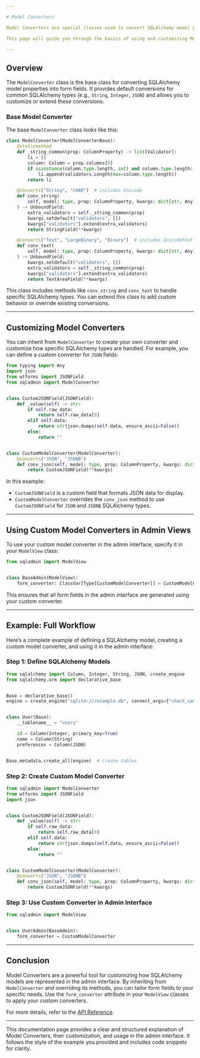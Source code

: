 ```yaml
---

# Model Converters

Model Converters are special classes used to convert SQLAlchemy model properties into web interface form fields. They allow you to customize how backend SQLAlchemy models are represented in the admin interface, providing flexibility in handling different data types and validation rules.

This page will guide you through the basics of using and customizing Model Converters. For advanced usage, refer to the [API Reference](./api_reference/model_converter.md).

---
```


## Overview

The `ModelConverter` class is the base class for converting SQLAlchemy model properties into form fields. It provides default conversions for common SQLAlchemy types (e.g., `String`, `Integer`, `JSON`) and allows you to customize or extend these conversions.

### Base Model Converter

The base `ModelConverter` class looks like this:

```python
class ModelConverter(ModelConverterBase):
    @staticmethod
    def _string_common(prop: ColumnProperty) -> list[Validator]:
        li = []
        column: Column = prop.columns[0]
        if isinstance(column.type.length, int) and column.type.length:
            li.append(validators.Length(max=column.type.length))
        return li

    @converts("String", "CHAR")  # includes Unicode
    def conv_string(
        self, model: type, prop: ColumnProperty, kwargs: dict[str, Any]
    ) -> UnboundField:
        extra_validators = self._string_common(prop)
        kwargs.setdefault("validators", [])
        kwargs["validators"].extend(extra_validators)
        return StringField(**kwargs)

    @converts("Text", "LargeBinary", "Binary")  # includes UnicodeText
    def conv_text(
        self, model: type, prop: ColumnProperty, kwargs: dict[str, Any]
    ) -> UnboundField:
        kwargs.setdefault("validators", [])
        extra_validators = self._string_common(prop)
        kwargs["validators"].extend(extra_validators)
        return TextAreaField(**kwargs)
```

This class includes methods like `conv_string` and `conv_text` to handle specific SQLAlchemy types. You can extend this class to add custom behavior or override existing conversions.

---

## Customizing Model Converters

You can inherit from `ModelConverter` to create your own converter and customize how specific SQLAlchemy types are handled. For example, you can define a custom converter for `JSON` fields:

```python
from typing import Any
import json
from wtforms import JSONField
from sqladmin import ModelConverter


class CustomJSONField(JSONField):
    def _value(self) -> str:
        if self.raw_data:
            return self.raw_data[0]
        elif self.data:
            return str(json.dumps(self.data, ensure_ascii=False))
        else:
            return ""


class CustomModelConverter(ModelConverter):
    @converts("JSON", "JSONB")
    def conv_json(self, model: type, prop: ColumnProperty, kwargs: dict[str, Any]) -> UnboundField:
        return CustomJSONField(**kwargs)
```

In this example:
- `CustomJSONField` is a custom field that formats JSON data for display.
- `CustomModelConverter` overrides the `conv_json` method to use `CustomJSONField` for `JSON` and `JSONB` SQLAlchemy types.

---

## Using Custom Model Converters in Admin Views

To use your custom model converter in the admin interface, specify it in your `ModelView` class:

```python
from sqladmin import ModelView


class BaseAdmin(ModelView):
    form_converter: ClassVar[Type[CustomModelConverter]] = CustomModelConverter
```

This ensures that all form fields in the admin interface are generated using your custom converter.

---

## Example: Full Workflow

Here’s a complete example of defining a SQLAlchemy model, creating a custom model converter, and using it in the admin interface:

### Step 1: Define SQLAlchemy Models

```python
from sqlalchemy import Column, Integer, String, JSON, create_engine
from sqlalchemy.orm import declarative_base


Base = declarative_base()
engine = create_engine("sqlite:///example.db", connect_args={"check_same_thread": False})


class User(Base):
    __tablename__ = "users"

    id = Column(Integer, primary_key=True)
    name = Column(String)
    preferences = Column(JSON)


Base.metadata.create_all(engine)  # Create tables
```

### Step 2: Create Custom Model Converter

```python
from sqladmin import ModelConverter
from wtforms import JSONField
import json


class CustomJSONField(JSONField):
    def _value(self) -> str:
        if self.raw_data:
            return self.raw_data[0]
        elif self.data:
            return str(json.dumps(self.data, ensure_ascii=False))
        else:
            return ""


class CustomModelConverter(ModelConverter):
    @converts("JSON", "JSONB")
    def conv_json(self, model: type, prop: ColumnProperty, kwargs: dict[str, Any]) -> UnboundField:
        return CustomJSONField(**kwargs)
```

### Step 3: Use Custom Converter in Admin Interface

```python
from sqladmin import ModelView


class UserAdmin(BaseAdmin):
    form_converter = CustomModelConverter
```

---

## Conclusion

Model Converters are a powerful tool for customizing how SQLAlchemy models are represented in the admin interface. By inheriting from `ModelConverter` and overriding its methods, you can tailor form fields to your specific needs. Use the `form_converter` attribute in your `ModelView` classes to apply your custom converters.

For more details, refer to the [API Reference](./api_reference/model_converter.md).

--- 

This documentation page provides a clear and structured explanation of Model Converters, their customization, and usage in the admin interface. It follows the style of the example you provided and includes code snippets for clarity.